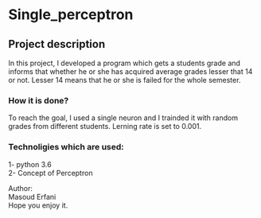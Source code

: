 # Single_perceptron

<h2> Project description </h2>

In this project, I developed a program which gets a students grade and informs that whether he or she has acquired average grades lesser that
14 or not. Lesser 14 means that he or she is failed for the whole semester.

<h3> How it is done? </h3>
To reach the goal, I used a single neuron and I trainded it with random grades from different students. Lerning rate is set to 0.001.
<h3> Technoligies which are used: </h2>
1- python 3.6 </br>
2- Concept of Perceptron

Author: </br>
Masoud Erfani </br>
Hope you enjoy it. </br>

